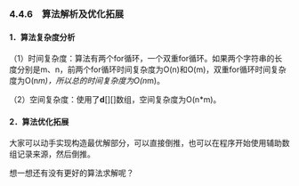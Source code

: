 ### 4.4.6　算法解析及优化拓展

#### 1．算法复杂度分析

（1）时间复杂度：算法有两个for循环，一个双重for循环。如果两个字符串的长度分别是m、n，前两个for循环时间复杂度为O(n)和O(m)，双重for循环时间复杂度为O(n*m)，所以总的时间复杂度为O(n*m)。

（2）空间复杂度：使用了**d**[][]数组，空间复杂度为O(n*m)。

#### 2．算法优化拓展

大家可以动手实现构造最优解部分，可以直接倒推，也可以在程序开始使用辅助数组记录来源，然后倒推。

想一想还有没有更好的算法求解呢？

